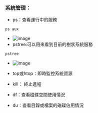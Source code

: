 ### 系統管理：
- ps：查看運行中的服務
```
ps aux
```
- ![image](https://github.com/user-attachments/assets/425aa7d5-a9a5-4145-a357-59aa293ae48d)
- pstree:可以用來看到目前的樹狀系統服務
```
pstree
```
- ![image](https://github.com/user-attachments/assets/7d2371c6-024c-4c47-8360-3a15a8398879)

- top或htop：即時監控系統資源
- kill： 終止進程
- df：查看磁碟空間使用情況
- du：查看目錄或檔案的磁碟佔用情況
